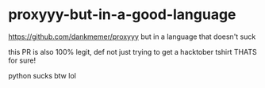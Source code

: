 # proxyyy-but-in-a-good-language
https://github.com/dankmemer/proxyyy but in a language that doesn't suck

this PR is also 100% legit, def not just trying to get a hacktober tshirt THATS for sure!

python sucks btw lol
